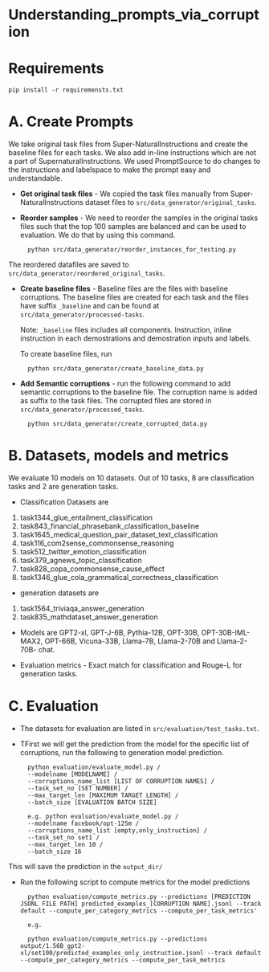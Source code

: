 # Understanding_prompts_via_corruption

# Requirements
```
pip install -r requiremensts.txt
```

# A. Create Prompts

We take original task files from Super-NaturalInstructions and create the baseline files for each tasks. We also add in-line instructions which are not a part of SupernaturalInstructions. We used PromptSource to do changes to the instructions and labelspace to make the prompt easy and understandable.

- **Get original task files** -  We copied the task files manually from Super-NaturalInstructions dataset files to `src/data_generator/original_tasks`.
  
- **Reorder samples** - We need to reorder the samples in the original tasks files such that the top 100 samples are balanced and can be used to evaluation. We do that by using this command. 
        
        python src/data_generator/reorder_instances_for_testing.py

The reordered datafiles are saved to `src/data_generator/reordered_original_tasks`.
        
- **Create baseline files** - Baseline files are the files with baseline corruptions. The baseline files are created for each task and the files have suffix `_baseline` and can be found at `src/data_generator/processed-tasks`. 
  
  Note: `_baseline` files includes all components. Instruction, inline instruction in each demostrations and demostration inputs and labels.

  To create baseline files, run

        python src/data_generator/create_baseline_data.py

- **Add Semantic corruptions** - run the following command to add semantic corruptions to the baseline file. The corruption name is added as suffix to the task files. The corrupted files are stored in `src/data_generator/processed_tasks`.

        python src/data_generator/create_corrupted_data.py


# B. Datasets, models and metrics

We evaluate 10 models on 10 datasets. Out of 10 tasks, 8 are classification tasks and 2 are generation tasks.

- Classification Datasets are 
1) task1344_glue_entailment_classification
2) task843_financial_phrasebank_classification_baseline
3) task1645_medical_question_pair_dataset_text_classification
4) task116_com2sense_commonsense_reasoning
5) task512_twitter_emotion_classification
6) task379_agnews_topic_classification
7)  task828_copa_commonsense_cause_effect
8)  task1346_glue_cola_grammatical_correctness_classification

- generation datasets are
1) task1564_triviaqa_answer_generation 
2) task835_mathdataset_answer_generation 

- Models are GPT2-xl, GPT-J-6B, Pythia-12B, OPT-30B, OPT-30B-IML-MAX2, OPT-66B, Vicuna-33B, Llama-7B, Llama-2-70B and Llama-2-70B-
chat.

- Evaluation metrics - Exact match for classification and Rouge-L for generation tasks.


# C. Evaluation

- The datasets for evaluation are listed in `src/evaluation/test_tasks.txt`.
  
- TFirst we will get the prediction from the model for the specific list of corruptions, run the following to generation model prediction.
        
        python evaluation/evaluate_model.py /
        --modelname [MODELNAME] /
        --corruptions_name_list [LIST OF CORRUPTION NAMES] /
        --task_set_no [SET NUMBER] / 
        --max_target_len [MAXIMUM TARGET LENGTH] /
        --batch_size [EVALUATION BATCH SIZE]

        e.g. python evaluation/evaluate_model.py /
        --modelname facebook/opt-125m /
        --corruptions_name_list [empty,only_instruction] /
        --task_set_no set1 /
        --max_target_len 10 /
        --batch_size 16

This will save the prediction in the `output_dir/`

- Run the following script to compute metrics for the model predictions
        
        python evaluation/compute_metrics.py --predictions [PREDICTION JSONL FILE PATH] predicted_examples_[CORRUPTION NAME].jsonl --track default --compute_per_category_metrics --compute_per_task_metrics'

        e.g. 

        python evaluation/compute_metrics.py --predictions output/1.56B_gpt2-xl/set100/predicted_examples_only_instruction.jsonl --track default --compute_per_category_metrics --compute_per_task_metrics